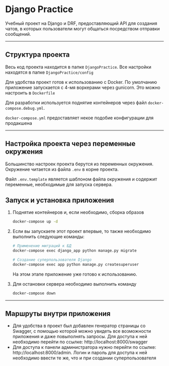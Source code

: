 # Django Practice

Учебный проект на Django и DRF, предоставляющий API для создания чатов, в которых пользователи могут общаться посредством отправки сообщений.

***

## Структура проекта

Весь код проекта находится в папке `DjangoPractice`. Все настройки находятся в папке `DjangoPractice/config`

Для удобства проект готов к использованию с Docker. По умолчанию приложение запускается с 4-мя воркерами через gunicorn. Это можно настроить в `Dockerfile` 

Для разработки используется поднятие контейнеров через файл `docker-compose.debug.yml`.

`docker-compose.yml` предоставляет некое подобие конфигурации для продакшена

***

## Настройка проекта через переменные окружения

Большинство настроек проекта берутся из переменных окружения. Окружение читается из файла `.env` в корне проекта.

Файл `.env.template` является шаблоном файла окружения и содержит переменные, необходимые для запуска сервера.

## Запуск и установка приложения

1. Поднятие контейнеров и, если необходимо, сборка образов
    
    ```bash
    docker-compose up -d
    ```
    
2. Если вы запускаете этот проект впервые, то также необходимо выполнить следующие команды:
    
    ```bash
    # Применение миграций к БД
    docker-compose exec django_app python manage.py migrate 
    
    # Создание суперпользователя Django
    docker-compose exec app python manage.py createsuperuser 
    ```
    
    На этом этапе приложение уже готово к использованию.
    
3. Для остановки сервера необходимо выполнить команду

    ```bash
    docker-compose down
    ```

***

## Маршруты внутри приложения

- Для удобства в проект был добавлен генератор страницы со Swagger, с помощью которой можно увидеть все возможности приложения и даже повыполнять запросы. Для доступа к ней необходимо перейти по ссылке: http://localhost:8000/swagger
- Для доступа к панели администратора нужно перейти по ссылке: http://localhost:8000/admin. Логин и пароль для доступа к ней необходимо ввести те же, что и при создании суперпользователя